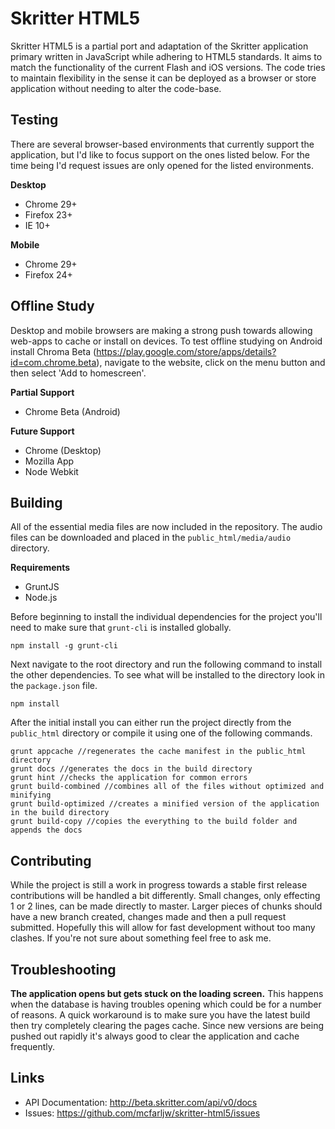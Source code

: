# Skritter HTML5

Skritter HTML5 is a partial port and adaptation of the Skritter application primary written in JavaScript while adhering to HTML5 standards. It aims to match the functionality of the current Flash and iOS versions. The code tries to maintain flexibility in the sense it can be deployed as a browser or store application without needing to alter the code-base.

## Testing

There are several browser-based environments that currently support the application, but I'd like to focus support on the ones listed below. For the time being I'd request issues are only opened for the listed environments.

**Desktop**
* Chrome 29+
* Firefox 23+
* IE 10+

**Mobile**
* Chrome 29+
* Firefox 24+

## Offline Study

Desktop and mobile browsers are making a strong push towards allowing web-apps to cache or install on devices. To test offline studying on Android install Chroma Beta (https://play.google.com/store/apps/details?id=com.chrome.beta), navigate to the website, click on the menu button and then select 'Add to homescreen'.

**Partial Support**
* Chrome Beta (Android)

**Future Support**
* Chrome (Desktop)
* Mozilla App
* Node Webkit

## Building

All of the essential media files are now included in the repository. The audio files can be downloaded and placed in the `public_html/media/audio` directory.

**Requirements**
- GruntJS
- Node.js

Before beginning to install the individual dependencies for the project you'll need to make sure that `grunt-cli` is installed globally.

	npm install -g grunt-cli

Next navigate to the root directory and run the following command to install the other dependencies. To see what will be installed to the directory look in the `package.json` file.
	
	npm install
	
After the initial install you can either run the project directly from the `public_html` directory or compile it using one of the following commands.

	grunt appcache //regenerates the cache manifest in the public_html directory
	grunt docs //generates the docs in the build directory
	grunt hint //checks the application for common errors
	grunt build-combined //combines all of the files without optimized and minifying
	grunt build-optimized //creates a minified version of the application in the build directory
	grunt build-copy //copies the everything to the build folder and appends the docs
	
	
## Contributing

While the project is still a work in progress towards a stable first release contributions will be handled a bit differently. Small changes, only effecting 1 or 2 lines, can be made directly to master. Larger pieces of chunks should have a new branch created, changes made and then a pull request submitted. Hopefully this will allow for fast development without too many clashes. If you're not sure about something feel free to ask me.


## Troubleshooting

**The application opens but gets stuck on the loading screen.** This happens when the database is having troubles opening which could be for a number of reasons. A quick workaround is to make sure you have the latest build then try completely clearing the pages cache. Since new versions are being pushed out rapidly it's always good to clear the application and cache frequently.


## Links

* API Documentation: http://beta.skritter.com/api/v0/docs
* Issues: https://github.com/mcfarljw/skritter-html5/issues